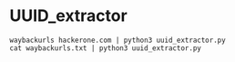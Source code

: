 # UUID_extractor

```
waybackurls hackerone.com | python3 uuid_extractor.py
cat waybackurls.txt | python3 uuid_extractor.py
```
